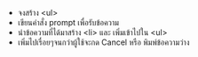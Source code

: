 - จงสร้าง \<ul>
- เขียนคำสั่ง prompt เพื่อรับข้อความ
- นำข้อความที่ได้มาสร้าง \<li> และ เพิ่มเข้าไปใน \<ul>
- เพิ่มไปเรื่อยๆจนกว่าผู้ใช้จะกด Cancel หรือ พิมพ์ข้อความว่าง

```

```
